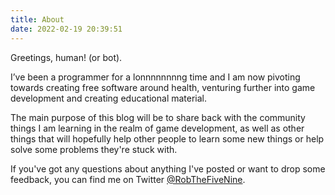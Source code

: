 ```yaml
---
title: About
date: 2022-02-19 20:39:51
---
```

Greetings, human! (or bot).

I’ve been a programmer for a lonnnnnnnng time and I am now pivoting towards creating free software around health, venturing further into game development and creating educational material.

The main purpose of this blog will be to share back with the community things I am learning in the realm of game development, as well as other things that will hopefully help other people to learn some new things or help solve some problems they're stuck with.

If you've got any questions about anything I've posted or want to drop some feedback, you can find me on Twitter [@RobTheFiveNine](https://twitter.com/RobTheFiveNine).
